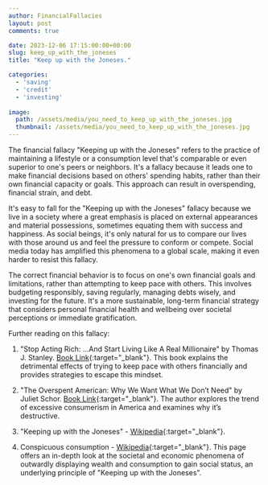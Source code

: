 ```yaml
---
author: FinancialFallacies
layout: post
comments: true

date: 2023-12-06 17:15:00:00+00:00  
slug: keep_up_with_the_joneses
title: "Keep up with the Joneses."

categories:
  - 'saving'
  - 'credit'
  - 'investing'
  
image:
  path: /assets/media/you_need_to_keep_up_with_the_joneses.jpg
  thumbnail: /assets/media/you_need_to_keep_up_with_the_joneses.jpg
---
```


The financial fallacy "Keeping up with the Joneses" refers to the practice of maintaining a lifestyle or a consumption level that's comparable or even superior to one's peers or neighbors. It's a fallacy because it leads one to make financial decisions based on others' spending habits, rather than their own financial capacity or goals. This approach can result in overspending, financial strain, and debt.

It's easy to fall for the "Keeping up with the Joneses" fallacy because we live in a society where a great emphasis is placed on external appearances and material possessions, sometimes equating them with success and happiness. As social beings, it's only natural for us to compare our lives with those around us and feel the pressure to conform or compete. Social media today has amplified this phenomena to a global scale, making it even harder to resist this fallacy. 

The correct financial behavior is to focus on one's own financial goals and limitations, rather than attempting to keep pace with others. This involves budgeting responsibly, saving regularly, managing debts wisely, and investing for the future. It's a more sustainable, long-term financial strategy that considers personal financial health and wellbeing over societal perceptions or immediate gratification.

Further reading on this fallacy:

1. "Stop Acting Rich: ...And Start Living Like A Real Millionaire" by Thomas J. Stanley. [Book Link](https://www.amazon.com/Stop-Acting-Rich-Living-Millionaire/dp/1118011570/ref=nosim?tag=financialfall-20){:target="_blank"}. 
This book explains the detrimental effects of trying to keep pace with others financially and provides strategies to escape this mindset.

2. "The Overspent American: Why We Want What We Don’t Need" by Juliet Schor. [Book Link](https://www.amazon.com/Overspent-American-Want-What-Dont/dp/0060977582/ref=nosim?tag=financialfall-20){:target="_blank"}. The author explores the trend of excessive consumerism in America and examines why it’s destructive.

5. "Keeping up with the Joneses" - [Wikipedia](https://en.wikipedia.org/wiki/Keeping_up_with_the_Joneses){:target="_blank"}.

6. Conspicuous consumption - [Wikipedia](https://en.wikipedia.org/wiki/Conspicuous_consumption){:target="_blank"}. This page offers an in-depth look at the societal and economic phenomena of outwardly displaying wealth and consumption to gain social status, an underlying principle of "Keeping up with the Joneses". 

